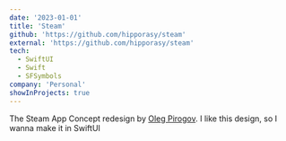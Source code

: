 ```yaml
---
date: '2023-01-01'
title: 'Steam'
github: 'https://github.com/hipporasy/steam'
external: 'https://github.com/hipporasy/steam'
tech:
  - SwiftUI
  - Swift
  - SFSymbols
company: 'Personal'
showInProjects: true
---
```


The Steam App Concept redesign by [Oleg Pirogov](https://www.sketchappsources.com/free-source/4787-steam-mobile-app-concept-sketch-freebie-resource.html). 
I like this design, so I wanna make it in SwiftUI

